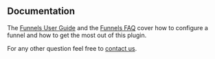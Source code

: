 ## Documentation

The [Funnels User Guide](https://matomo.org/docs/funnels/) and the [Funnels FAQ](https://matomo.org/faq/funnels/) cover 
how to configure a funnel and how to get the most out of this plugin. 

For any other question feel free to [contact us](#support).